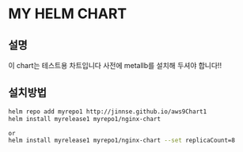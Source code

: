 # MY HELM CHART

## 설명
이 chart는 테스트용 차트입니다
사전에 metallb를 설치해 두셔야 합니다!!

## 설치방법
```bash
helm repo add myrepo1 http://jinnse.github.io/aws9Chart1
helm install myrelease1 myrepo1/nginx-chart

or
helm install myrelease1 myrepo1/nginx-chart --set replicaCount=8